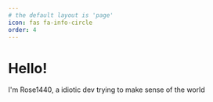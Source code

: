 ```yaml
---
# the default layout is 'page'
icon: fas fa-info-circle
order: 4
---
```


# Hello!
I'm Rose1440, a idiotic dev trying to make sense of the world
